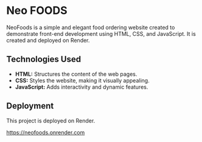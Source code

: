 # Neo FOODS

NeoFoods is a simple and elegant food ordering website created to demonstrate front-end development using HTML, CSS, and JavaScript. It is created and deployed on Render.

## Technologies Used

- **HTML:** Structures the content of the web pages.
- **CSS:** Styles the website, making it visually appealing.
- **JavaScript:** Adds interactivity and dynamic features.

## Deployment

This project is deployed on Render.

https://neofoods.onrender.com
